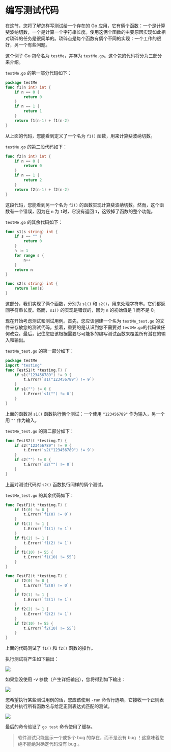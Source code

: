 # **编写测试代码**

在这节，您将了解怎样写测试给一个存在的 Go 应用，它有俩个函数：一个是计算斐波纳切数，一个是计算一个字符串长度。使用这俩个函数的主要原因实现如此相对琐碎的任务是很简单的。琐碎点是每个函数有俩个不同的实现：一个工作的很好，另一个有些问题。

这个例子 Go 包命名为 `testMe`，并存为 `testMe.go`。这个包的代码将分为三部分来介绍。

`testMe.go` 的第一部分代码如下：

```go
package testMe
func f1(n int) int {
    if n == 0 {
        return 0
    }
    if n == 1 {
        return 1
    }
    return f1(n-1) + f1(n-2)
}
```

从上面的代码，您能看到定义了一个名为 `f1()` 函数，用来计算斐波纳切数。

`testMe.go` 的第二段代码如下：

```go
func f2(n int) int {
    if n == 0 {
        return 0
    }
    if n == 1 {
        return 2
    }
    return f2(n-1) + f2(n-2)
}
```

这段代码，您能看到另一个名为 `f2()` 的函数实现计算斐波纳切数。然而，这个函数有一个错误，因为在 `n` 为 `1`时，它没有返回 `1`，这毁掉了函数的整个功能。

`testMe.go` 的其余代码如下：

```go
func s1(s string) int {
    if s == "" {
        return 0
    }
    n := 1
    for range s {
        n++
    }
    return n
}

func s2(s string) int {
    return len(s)
}
```

这部分，我们实现了俩个函数，分别为 `s1()` 和 `s2()`，用来处理字符串。它们都返回字符串长度。然而，`s1()` 的实现是错误的，因为 `n` 的初始值是 1 而不是 0。

现在开始考虑测试和测试用例。首先，您应该创建一个名为 `testMe_test.go` 的文件来存放您的测试代码。接着，重要的是认识到您不需要对 `testMe.go`的代码做任何改变。最后，记住您应该根据需要尽可能多的编写测试函数来覆盖所有潜在的输入和输出。

`testMe_test.go` 的第一部分如下：

```go
package testMe
import "testing"
func TestS1(t *testing.T) {
    if s1("123456789") != 9 {
        t.Error(`s1("123456789") != 9`)
    }
    if s1("") != 0 {
        t.Error(`s1("") != 0`)
    }
}
```

上面的函数对 `s1()` 函数执行俩个测试：一个使用 `"123456789"` 作为输入，另一个用 `""` 作为输入。

`testMe_test.go` 的第二部分如下：

```go
func TestS2(t *testing.T) {
    if s2("123456789") != 9 {
        t.Error(`s2("123456789") != 9`)
    }
    if s2("") != 0 {
        t.Error(`s2("") != 0`)
    }
}
```

上面对测试代码对 `s2()` 函数执行同样的俩个测试。

`testMe_test.go` 的其余代码如下：

```go
func TestF1(t *testing.T) {
    if f1(0) != 0 {
        t.Error(`f1(0) != 0`)
    }
    if f1(1) != 1 {
        t.Error(`f1(1) != 1`)
    }
    if f1(2) != 1 {
        t.Error(`f1(2) != 1`)
    }
    if f1(10) != 55 {
        t.Error(`f1(10) != 55`)
    }
}

func TestF2(t *testing.T) {
    if f2(0) != 0 {
        t.Error(`f2(0) != 0`)
    }
    if f2(1) != 1 {
        t.Error(`f2(1) != 1`)
    }
    if f2(2) != 1 {
        t.Error(`f2(2) != 1`)
    }
    if f2(10) != 55 {
        t.Error(`f2(10) != 55`)
    }
}
```
上面的代码测试了 `f1()` 和 `f2()` 函数的操作。

执行测试将产生如下输出：

![](https://github.com/hantmac/Mastering_Go_ZH_CN/tree/master/images/chapter11/11.7.1-1.jpg)

如果您没使用 -v 参数（产生详细输出），您将得到如下输出：

![](https://github.com/hantmac/Mastering_Go_ZH_CN/tree/master/images/chapter11/11.7.1-2.jpg)

您希望执行某些测试用例的话，您应该使用 `-run` 命令行选项，它接收一个正则表达式并执行所有函数名与给定正则表达式匹配的测试。

![](https://github.com/hantmac/Mastering_Go_ZH_CN/tree/master/images/chapter11/11.7.1-3.jpg)

最后的命令验证了 `go test` 命令使用了缓存。

> 软件测试只能显示一个或多个 bug 的存在，而不是没有 bug ！这意味着您绝不能绝对确定代码没有 bug 。